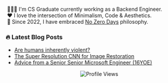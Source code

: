 <!-- <h1 align="left">Hi 👋🏻, I'm Sajjad Salaria (aka xoraus)</h1>-->

<!-- <img alt="Night Coding" src="https://cdn.dribbble.com/users/626327/screenshots/2913306/media/cdff5a5b7c68885d330ef7b7a7c7e19b.gif" width="350" align="right"/> -->
   
&nbsp;👨🏻‍💻 I'm CS Graduate currently working as a Backend Engineer.\
&nbsp;❤️ I love the intersection of Minimalism, Code & Aesthetics.\
&nbsp;🚀 Since 2022, I have embraced [No Zero Days](https://medium.com/@xoraus/no-more-zero-days-embrace-consistent-progress-ecc742e7e3d8) philosophy.

<!-- &nbsp;🛠️ On weekends, I like to study ancient civilizations and guerrilla warfare. It’s fascinating to learn about how people lived in the past and how they fought for their freedom. -->
   
<h3> 🔥 Latest Blog Posts </h3>
<!-- Blog:START -->

- [Are humans inherently violent?](https://xoraus.medium.com/exploring-the-nature-of-human-violence-e73b0a8169c9)
- [The Super Resolution CNN for Image Restoration](https://medium.com/p/ff1e8420d846)
- [Advice from a Senior Senior Microsoft Engineer (16YOE)](https://xoraus.hashnode.dev/breaking-into-the-big-leagues-tips-from-senior-software-engineer-at-microsoft-16-yoe)


<div align="center">
   
![Profile Views](https://komarev.com/ghpvc/?username=xoraus&style=for-the-badge) 

</div>
